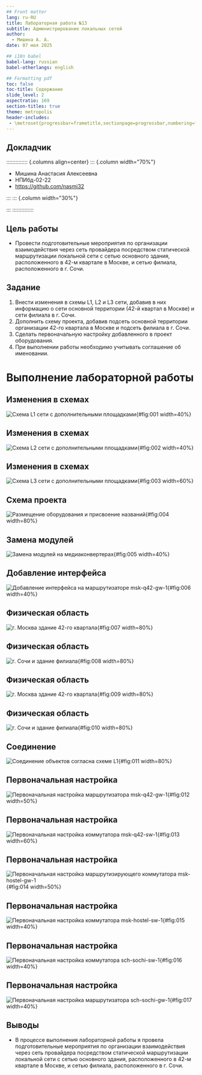 ```yaml
---
## Front matter
lang: ru-RU
title: Лабораторная работа №13
subtitle: Администрирование локальных сетей
author:
  - Мишина А. А.
date: 07 мая 2025

## i18n babel
babel-lang: russian
babel-otherlangs: english

## Formatting pdf
toc: false
toc-title: Содержание
slide_level: 2
aspectratio: 169
section-titles: true
theme: metropolis
header-includes:
 - \metroset{progressbar=frametitle,sectionpage=progressbar,numbering=fraction}
---
```


## Докладчик

:::::::::::::: {.columns align=center}
::: {.column width="70%"}

  * Мишина Анастасия Алексеевна
  * НПИбд-02-22
  * <https://github.com/nasmi32>

:::
::: {.column width="30%"}


:::
::::::::::::::

## Цель работы

- Провести подготовительные мероприятия по организации взаимодействия через сеть провайдера посредством статической маршрутизации локальной сети с сетью основного здания, расположенного в 42-м квартале в Москве, и сетью филиала, расположенного в г. Сочи.

## Задание

1. Внести изменения в схемы L1, L2 и L3 сети, добавив в них информацию о сети основной территории (42-й квартал в Москве) и сети филиала в г. Сочи.
2. Дополнить схему проекта, добавив подсеть основной территории организации 42-го квартала в Москве и подсеть филиала в г. Сочи.
3. Сделать первоначальную настройку добавленного в проект оборудования.
4. При выполнении работы необходимо учитывать соглашение об именовании.

# Выполнение лабораторной работы

## Изменения в схемах

![Схема L1 сети с дополнительными площадками](image/L1.png){#fig:001 width=40%}

## Изменения в схемах

![Схема L2 сети с дополнительными площадками](image/L2.png){#fig:002 width=40%}

## Изменения в схемах

![Схема L3 сети с дополнительными площадками](image/L3.png){#fig:003 width=60%}

## Схема проекта

![Размещение оборудования и присвоение названий](image/1.png){#fig:004 width=80%}

## Замена модулей

![Замена модулей на медиаконвертерах](image/2.png){#fig:005 width=40%}

## Добавление интерфейса

![Добавление интерфейса на маршрутизаторе msk-q42-gw-1](image/3.png){#fig:006 width=40%}

## Физическая область

![г. Москва здание 42-го квартала](image/4.png){#fig:007 width=80%}

## Физическая область

![г. Сочи и здание филиала](image/5.png){#fig:008 width=80%}

## Физическая область

![г. Москва здание 42-го квартала](image/6.png){#fig:009 width=80%}

## Физическая область

![г. Сочи и здание филиала](image/7.png){#fig:010 width=80%}

## Соединение

![Соединение объектов согласна схеме L1](image/8.png){#fig:011 width=80%}

## Первоначальная настройка

![Первоначальная настройка маршрутизатора msk-q42-gw-1](image/9.png){#fig:012 width=50%}

## Первоначальная настройка

![Первоначальная настройка коммутатора msk-q42-sw-1](image/10.png){#fig:013 width=60%}

## Первоначальная настройка

![Первоначальная настройка маршрутизирующего коммутатора msk-hostel-gw-1](image/11.png){#fig:014 width=50%}

## Первоначальная настройка

![Первоначальная настройка коммутатора msk-hostel-sw-1](image/12.png){#fig:015 width=40%}

## Первоначальная настройка

![Первоначальная настройка коммутатора sch-sochi-sw-1](image/13.png){#fig:016 width=40%}

## Первоначальная настройка

![Первоначальная настройка маршрутизатора sch-sochi-gw-1](image/14.png){#fig:017 width=40%}

## Выводы

- В процессе выполнения лабораторной работы я провела подготовительные мероприятия по организации взаимодействия через сеть провайдера посредством статической маршрутизации локальной сети с сетью основного здания, расположенного в 42-м квартале в Москве, и сетью филиала, расположенного в г. Сочи.